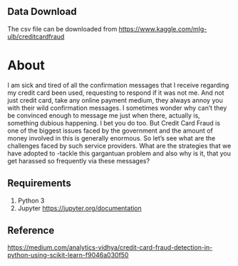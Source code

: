 Data Download
-------------
The csv file can be downloaded from https://www.kaggle.com/mlg-ulb/creditcardfraud



About
=====
I am sick and tired of all the confirmation messages that I receive regarding my credit card been used, requesting to respond if it was not me. And not just credit card,
take any online payment medium, they always annoy you with their wild confirmation messages. I sometimes wonder why can’t they be convinced enough to message me just when 
there, actually is, something dubious happening. I bet you do too. But Credit Card Fraud is one of the biggest issues faced by the government and the amount of money involved
in this is generally enormous. So let’s see what are the challenges faced by such service providers. What are the strategies that we have adopted to -tackle this gargantuan 
problem and also why is it, that you get harassed so frequently via these messages?


Requirements
------------
1. Python 3
2. Jupyter https://jupyter.org/documentation



Reference
---------
https://medium.com/analytics-vidhya/credit-card-fraud-detection-in-python-using-scikit-learn-f9046a030f50
